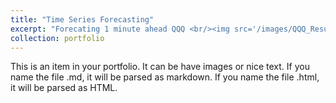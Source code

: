```yaml
---
title: "Time Series Forecasting"
excerpt: "Forecating 1 minute ahead QQQ <br/><img src='/images/QQQ_Results.pdf'>"
collection: portfolio
---
```


This is an item in your portfolio. It can be have images or nice text. If you name the file .md, it will be parsed as markdown. If you name the file .html, it will be parsed as HTML. 
